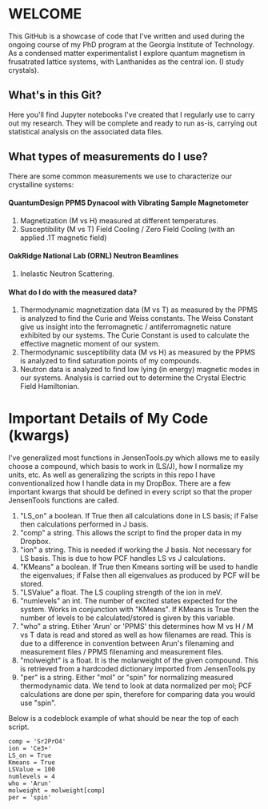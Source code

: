 # WELCOME
This GitHub is a showcase of code that I've written and used during the ongoing course of my PhD program at the Georgia Institute of Technology.
As a condensed matter experimentalist I explore quantum magnetism in frusatrated lattice systems, with Lanthanides as the central ion. (I study crystals).

## What's in this Git?
Here you'll find Jupyter notebooks I've created that I regularly use to carry out my research. They will be complete and ready to run as-is, carrying out statistical analysis on the associated data files.

## What types of measurements do I use?
There are some common measurements we use to characterize our crystalline systems:

#### QuantumDesign PPMS Dynacool with Vibrating Sample Magnetometer
1. Magnetization (M vs H) measured at different temperatures.
2. Susceptibility (M vs T) Field Cooling / Zero Field Cooling (with an applied .1T magnetic field)
#### OakRidge National Lab (ORNL) Neutron Beamlines
1. Inelastic Neutron Scattering.

#### What do I do with the measured data?
1. Thermodynamic magnetization data (M vs T) as measured by the PPMS is analyzed to find the Curie and Weiss constants. The Weiss Constant give us insight into the ferromagnetic / antiferromagnetic nature exhibited by our systems. The Curie Constant is used to calculate the effective magnetic moment of our system.
2. Thermodynamic susceptibility data (M vs H) as measured by the PPMS is analyzed to find saturation points of my compounds.
3. Neutron data is analyzed to find low lying (in energy) magnetic modes in our systems. Analysis is carried out to determine the Crystal Electric Field Hamiltonian.

# Important Details of My Code (kwargs)
I've generalized most functions in JensenTools.py which allows me to easily choose a compound, which basis to work in (LS/J), how I normalize my units, etc. As well as generalizing the scripts in this repo I have conventionalized how I handle data in my DropBox. There are a few important kwargs that should be defined in every script so that the proper JensenTools functions are called.

1. "LS_on" a boolean. If True then all calculations done in LS basis; if False then calculations performed in J basis.
1. "comp" a string. This allows the script to find the proper data in my Dropbox.
2. "ion" a string. This is needed if working the J basis. Not necessary for LS basis. This is due to how PCF handles LS vs J calculations.
3. "KMeans" a boolean. If True then Kmeans sorting will be used to handle the eigenvalues; if False then all eigenvalues as produced by PCF will be stored.
4. "LSValue" a float. The LS coupling strength of the ion in meV.
5. "numlevels" an int. The number of excited states expected for the system. Works in conjunction with "KMeans". If KMeans is True then the number of levels to be calculated/stored is given by this variable.
6. "who" a string. Etiher 'Arun' or 'PPMS' this determines how M vs H / M vs T data is read and stored as well as how filenames are read. This is due to a difference in convention between Arun's filenaming and measurement files / PPMS filenaming and measurement files.
7. "molweight" is a float. It is the molarweight of the given compound. This is retrieved from a hardcoded dictionary imported from JensenTools.py
8. "per" is a string. Either "mol" or "spin" for normalizing measured thermodynamic data. We tend to look at data normalized per mol; PCF calculations are done per spin, therefore for comparing data you would use "spin".

Below is a codeblock example of what should be near the top of each script.
```
comp = 'Sr2PrO4'
ion = 'Ce3+'
LS_on = True
Kmeans = True
LSValue = 100
numlevels = 4
who = 'Arun'
molweight = molweight[comp]
per = 'spin'
```